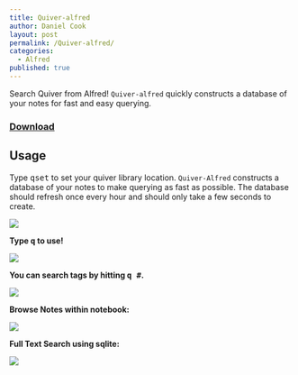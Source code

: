 ```yaml
---
title: Quiver-alfred
author: Daniel Cook
layout: post
permalink: /Quiver-alfred/
categories:
  - Alfred
published: true
---
```


Search Quiver from Alfred! `Quiver-alfred` quickly constructs a database of your notes for fast and easy querying.

### [Download](https://github.com/danielecook/Quiver-alfred/releases/download/0.2/Quiver.Search.alfredworkflow)

## Usage

Type <kbd>qset</kbd> to set your quiver library location. `Quiver-Alfred` constructs a database of your notes to make querying as fast as possible. The database should refresh once every hour and should only take a few seconds to create.

![](https://github.com/danielecook/Quiver-alfred/blob/images/images/qset.png?raw=true)

__Type <kbd>q</kbd> to use!__

![](https://github.com/danielecook/Quiver-alfred/blob/images/images/initial.png?raw=true)

__You can search tags by hitting <kbd>q #</kbd>.__

![](https://github.com/danielecook/Quiver-alfred/blob/images/images/tags.png?raw=true)

__Browse Notes within notebook:__

![](https://github.com/danielecook/Quiver-alfred/blob/images/images/notebook.png?raw=true)

__Full Text Search using sqlite:__

![](https://github.com/danielecook/Quiver-alfred/blob/images/images/search.png?raw=true)
